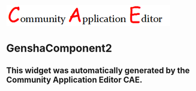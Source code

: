![CAE](https://github.com/patricia-cae/CAE-Deployment-Temp/blob/gh-pages/frontendComponent-123/img/logo.png)  

GenshaComponent2
===================


This widget was automatically generated by the Community Application Editor CAE.  
---------------
